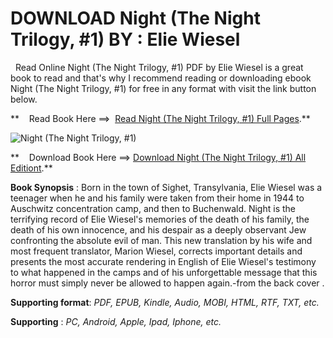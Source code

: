  **DOWNLOAD Night (The Night Trilogy, #1) BY : Elie Wiesel**
===========================================================

  Read Online Night (The Night Trilogy, #1) PDF by Elie Wiesel is a great book to read and that's why I recommend reading or downloading ebook Night (The Night Trilogy, #1) for free in any format with visit the link button below.

**    Read Book Here ==>  [Read Night (The Night Trilogy, #1) Full Pages](https://goodreadbook.site/?book=0374500010).**

![Night (The Night Trilogy, #1)](https://i.gr-assets.com/images/S/compressed.photo.goodreads.com/books/1709507037l/48985689.jpg)

**    Download Book Here ==> [Download Night (The Night Trilogy, #1) All Editiont](https://goodreadbook.site/?book=0374500010).**

**Book Synopsis** : Born in the town of Sighet, Transylvania, Elie Wiesel was a teenager when he and his family were taken from their home in 1944 to Auschwitz concentration camp, and then to Buchenwald. Night is the terrifying record of Elie Wiesel's memories of the death of his family, the death of his own innocence, and his despair as a deeply observant Jew confronting the absolute evil of man. This new translation by his wife and most frequent translator, Marion Wiesel, corrects important details and presents the most accurate rendering in English of Elie Wiesel's testimony to what happened in the camps and of his unforgettable message that this horror must simply never be allowed to happen again.-from the back cover .

**Supporting format**: _PDF, EPUB, Kindle, Audio, MOBI, HTML, RTF, TXT, etc._

**Supporting** : _PC, Android, Apple, Ipad, Iphone, etc._